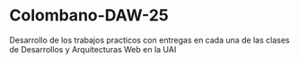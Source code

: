 # Colombano-DAW-25
Desarrollo de los trabajos practicos con entregas en cada una de las clases de Desarrollos y Arquitecturas Web en la UAI
